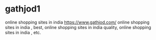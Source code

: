 # gathjod1
online shopping sites in india https://www.gathjod.com/ online shopping sites in india , best, online shopping sites in india quality, online shopping sites in india , etc.
